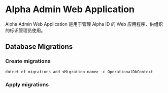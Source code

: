 ﻿# Alpha Admin Web Application

Alpha Admin Web Application 是用于管理 Alpha ID 的 Web 应用程序，供组织的标识管理员使用。

## Database Migrations

### Create migrations

```
dotnet ef migrations add <Migration name> -c OperationalDbContext
```

### Apply migrations

